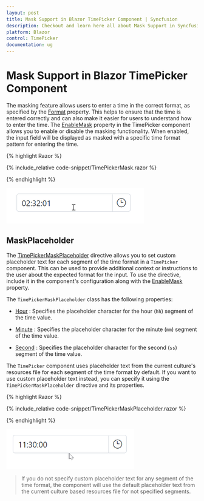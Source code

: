 ```yaml
---
layout: post
title: Mask Support in Blazor TimePicker Component | Syncfusion
description: Checkout and learn here all about Mask Support in Syncfusion Blazor TimePicker component and much more.
platform: Blazor
control: TimePicker
documentation: ug
---
```


# Mask Support in Blazor TimePicker Component

The masking feature allows users to enter a time in the correct format, as specified by the [Format](https://help.syncfusion.com/cr/blazor/Syncfusion.Blazor.Calendars.SfTimePicker-1.html#Syncfusion_Blazor_Calendars_SfTimePicker_1_Format) property. This helps to ensure that the time is entered correctly and can also make it easier for users to understand how to enter the time. The [EnableMask]() property in the TimePicker component allows you to enable or disable the masking functionality. When enabled, the input field will be displayed as masked with a specific time format pattern for entering the time.

{% highlight Razor %}

{% include_relative code-snippet/TimePickerMask.razor %}

{% endhighlight %}


![Blazor TimePicker with EnableMask](./images/TimePickerMask.gif)

## MaskPlaceholder

The [TimePickerMaskPlaceholder]() directive allows you to set custom placeholder text for each segment of the time format in a `TimePicker` component. This can be used to provide additional context or instructions to the user about the expected format for the input. To use the directive, include it in the component's configuration along with the [EnableMask]() property.

The `TimePickerMaskPlaceholder` class has the following properties:

* [Hour]() : Specifies the placeholder character for the hour (`hh`) segment of the time value.

* [Minute]() : Specifies the placeholder character for the minute (`mm`) segment of the time value.

* [Second]() : Specifies the placeholder character for the second (`ss`) segment of the time value.

The `TimePicker` component uses placeholder text from the current culture's resources file for each segment of the time format by default. If you want to use custom placeholder text instead, you can specify it using the `TimePickerMaskPlaceholder` directive and its properties.

{% highlight Razor %}

{% include_relative code-snippet/TimePickerMaskPlaceholder.razor %}

{% endhighlight %}


![Blazor TimePicker Mask Support with MaskPlaceholder](./images/TimePickerMaskPlaceholder.gif)

> If you do not specify custom placeholder text for any segment of the time format, the component will use the default placeholder text from the current culture based resources file for not specified segments.
